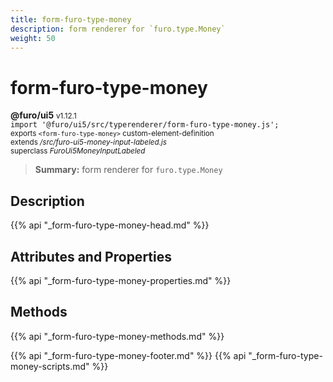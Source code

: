 ```yaml
---
title: form-furo-type-money
description: form renderer for `furo.type.Money`
weight: 50
---
```


# form-furo-type-money
**@furo/ui5** <small>v1.12.1</small>
<br>`import '@furo/ui5/src/typerenderer/form-furo-type-money.js';`<small>
<br>exports `<form-furo-type-money>` custom-element-definition
<br>extends */src/furo-ui5-money-input-labeled.js*
<br>superclass *FuroUi5MoneyInputLabeled*</small>

> **Summary:** form renderer for `furo.type.Money`

## Description



{{% api "_form-furo-type-money-head.md" %}}

## Attributes and Properties
{{% api "_form-furo-type-money-properties.md" %}}



## Methods
{{% api "_form-furo-type-money-methods.md" %}}





{{% api "_form-furo-type-money-footer.md" %}}
{{% api "_form-furo-type-money-scripts.md" %}}
